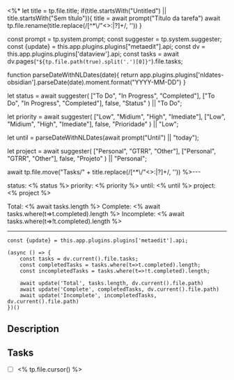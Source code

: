 <%*
let title = tp.file.title;
if(title.startsWith("Untitled") || title.startsWith("Sem título")){
	title = await prompt("Título da tarefa")
	await tp.file.rename(title.replace(/[^*\\/"<>:|?]+/, ''))
}

const prompt = tp.system.prompt;
const suggester = tp.system.suggester;
const {update} = this.app.plugins.plugins["metaedit"].api;
const dv = this.app.plugins.plugins['dataview'].api;
const tasks = await dv.pages(`"${tp.file.path(true).split('.')[0]}"`).file.tasks;

function parseDateWithNLDates(date){
	return app.plugins.plugins['nldates-obsidian'].parseDate(date).moment.format("YYYY-MM-DD")
}

let status = await suggester(
	["To Do", "In Progress", "Completed"],
	["To Do", "In Progress", "Completed"],
	false,
	"Status"
) || "To Do";

let priority = await suggester(
	["Low", "Midium", "High", "Imediate"],
	["Low", "Midium", "High", "Imediate"],
	false,
	"Prioridade"
) || "Low";

let until = parseDateWithNLDates(await prompt("Until") || "today");

let project = await suggester(
	["Personal", "GTRR", "Other"],
	["Personal", "GTRR", "Other"],
	false,
	"Projeto"
) || "Personal";

await tp.file.move("Tasks/" + title.replace(/[^*\\/"<>:|?]+/, ''))
%>---

status: <% status %>
priority: <% priority %>
until: <% until %>
project: <% project %>

Total: <% await tasks.length %>
Complete: <% await tasks.where(t=>t.completed).length %>
Incomplete: <% await tasks.where(t=>!t.completed).length %>

---
```dataviewjs
const {update} = this.app.plugins.plugins['metaedit'].api;

(async () => {
	const tasks = dv.current().file.tasks;
	const completedTasks = tasks.where(t=>t.completed).length;
	const incompletedTasks = tasks.where(t=>!t.completed).length;
	
	await update('Total', tasks.length, dv.current().file.path)
	await update('Complete', completedTasks, dv.current().file.path)
	await update('Incomplete', incompletedTasks, dv.current().file.path)
})()
```
## Description


## Tasks

- [ ]  <% tp.file.cursor() %>